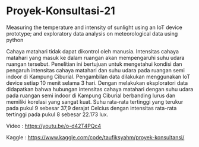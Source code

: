 # Proyek-Konsultasi-21
Measuring the temperature and intensity of sunlight using an IoT device prototype; and exploratory data analysis on meteorological data using python

Cahaya matahari tidak dapat dikontrol oleh manusia. Intensitas cahaya matahari yang masuk ke dalam ruangan akan mempengaruhi suhu udara ruangan tersebut. Penelitian ini bertujuan untuk mengetahui kondisi dan pengaruh intensitas cahaya matahari dan suhu udara pada ruangan semi indoor di Kampung Ciburial. Pengambilan data dilakukan menggunakan IoT device setiap 10 menit selama 3 hari. Dengan melakukan eksploratori data didapatkan bahwa hubungan intensitas cahaya matahari dengan suhu udara pada ruangan semi indoor di Kampung Ciburial berbanding lurus dan memiliki korelasi yang sangat kuat. Suhu rata-rata tertinggi yang terukur pada pukul 9 sebesar 37,9 derajat Celcius dengan intensitas rata-rata tertinggi pada pukul 8 sebesar 22.173 lux.

Video   : https://youtu.be/o-d42T4PQc4

Kaggle  : https://www.kaggle.com/code/taufiksyahm/proyek-konsultansi/


